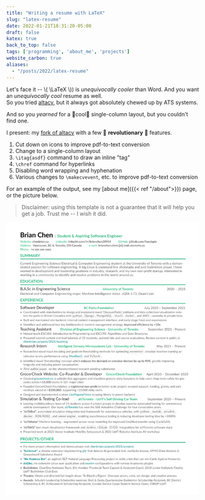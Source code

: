 ```yaml
---
title: "Writing a resume with LaTeX"
slug: "latex-resume"
date: 2022-01-21T18:31:20-05:00
draft: false
katex: true
back_to_top: false
tags: ['programming', 'about_me', 'projects']
website_carbon: true
aliases:
  - "/posts/2022/latex-resume"
---
```





Let's face it -- \\( \LaTeX \\)) is *unequivocally cooler* than Word.
And you want an *unequivocally cool* resume as well.  
So you tried [altacv](https://github.com/liantze/AltaCV), but it always got absolutely chewed up by ATS systems.

And so you *yearned* for a 🌠cool🥶 single-column layout, but you couldn't find one.  

I present: my [fork of altacv](https://github.com/ihasdapie/resume/) with a few 🌟 **revolutionary** 🌟 features.


1. Cut down on icons to improve pdf-to-text conversion
2. Change to a single-column layout
3. `\itag{asdf}` command to draw an inline "tag"
4. `\chref` command for hyperlinks
5. Disabling word wrapping and hyphenation
6. Various changes to `\makecvevent`, etc. to improve pdf-to-text conversion

For an example of the output, see my [about me]({{< ref "/about">}}) page, or the picture below.

> Disclaimer: using this template is not a guarantee that it will help you get a job. Trust me -- I wish it did.


![example](https://raw.githubusercontent.com/ihasdapie/resume/main/resume.png)













